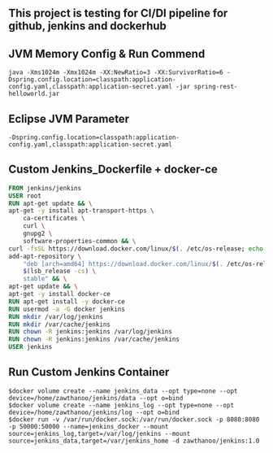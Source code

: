 ## This project is testing for CI/DI pipeline for github, jenkins and dockerhub

JVM Memory Config & Run Commend
--------------------------------
    java -Xms1024m -Xmx1024m -XX:NewRatio=3 -XX:SurvivorRatio=6 -Dspring.config.location=classpath:application-config.yaml,classpath:application-secret.yaml -jar spring-rest-helloworld.jar 


Eclipse JVM Parameter
--------------------------------
    -Dspring.config.location=classpath:application-config.yaml,classpath:application-secret.yaml

Custom Jenkins_Dockerfile + docker-ce
----------------------------
```Dockerfile
FROM jenkins/jenkins
USER root
RUN apt-get update && \
apt-get -y install apt-transport-https \
    ca-certificates \
    curl \
    gnupg2 \
    software-properties-common && \
curl -fsSL https://download.docker.com/linux/$(. /etc/os-release; echo "$ID")/gpg > /tmp/dkey; apt-key add /tmp/dkey && \
add-apt-repository \
    "deb [arch=amd64] https://download.docker.com/linux/$(. /etc/os-release; echo "$ID") \
    $(lsb_release -cs) \
    stable" && \
apt-get update && \
apt-get -y install docker-ce
RUN apt-get install -y docker-ce
RUN usermod -a -G docker jenkins
RUN mkdir /var/log/jenkins
RUN mkdir /var/cache/jenkins
RUN chown -R jenkins:jenkins /var/log/jenkins
RUN chown -R jenkins:jenkins /var/cache/jenkins
USER jenkins
```
Run Custom Jenkins Container
--------------------------------
    $docker volume create --name jenkins_data --opt type=none --opt device=/home/zawthanoo/jenkins/data --opt o=bind
    $docker volume create --name jenkins_log --opt type=none --opt device=/home/zawthanoo/jenkins/log --opt o=bind
    $docker run -v /var/run/docker.sock:/var/run/docker.sock -p 8080:8080 -p 50000:50000 --name=jenkins_docker --mount source=jenkins_log,target=/var/log/jenkins --mount source=jenkins_data,target=/var/jenkins_home -d zawthanoo/jenkins:1.0
